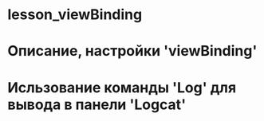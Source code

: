 # lesson_viewBinding
# Описание, настройки 'viewBinding'
# Исльзование команды 'Log' для вывода в панели 'Logcat'
